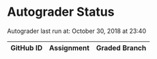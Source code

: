 # Autograder Status
Autograder last run at: October 30, 2018 at 23:40

| GitHub ID | Assignment | Graded Branch |
|-----------|------------|---------------|
